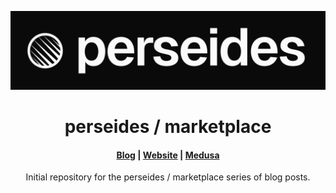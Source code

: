 <p align="center">
  <a href="https://www.medusajs.com">
  <picture>
    <source media="(prefers-color-scheme: dark)" srcset="./.r/dark.png" width="128" height="128">
    <source media="(prefers-color-scheme: light)" srcset="./.r/light.png" width="128" height="128">
    <img alt="Perseides logo" src="./.r/logo.png">
    </picture>
  </a>
</p>
<h1 align="center">
  perseides / marketplace
</h1>

<h4 align="center">
  <a href="https://blog.perseides.org">Blog</a> |  
  <a href="https://perseides.org">Website</a> |
   <a href="https://www.medusajs.com">Medusa</a>
</h4>

<p align="center">
  Initial repository for the perseides / marketplace series of blog posts.
</p>
